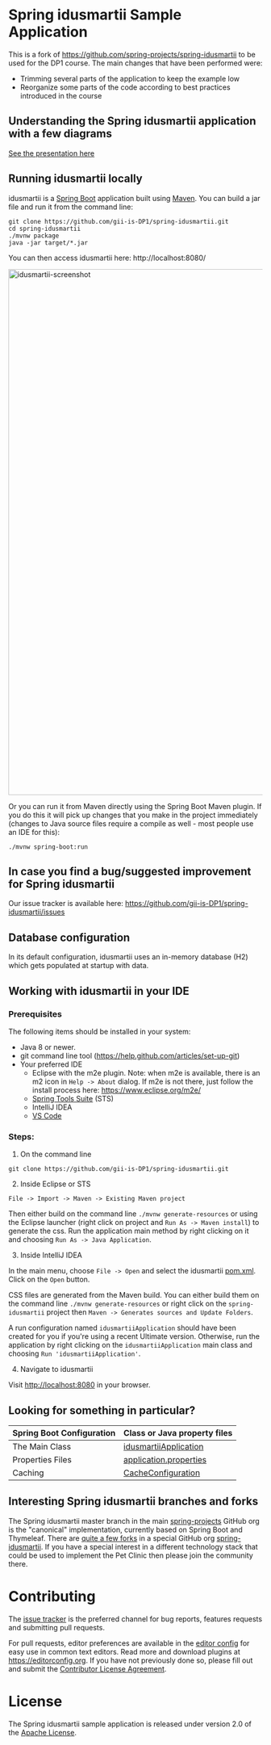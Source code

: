 # Spring idusmartii Sample Application 

This is a fork of https://github.com/spring-projects/spring-idusmartii to be used for the DP1 course. The main changes that have been performed were:
- Trimming several parts of the application to keep the example low
- Reorganize some parts of the code according to best practices introduced in the course

## Understanding the Spring idusmartii application with a few diagrams
<a href="https://speakerdeck.com/michaelisvy/spring-idusmartii-sample-application">See the presentation here</a>

## Running idusmartii locally
idusmartii is a [Spring Boot](https://spring.io/guides/gs/spring-boot) application built using [Maven](https://spring.io/guides/gs/maven/). You can build a jar file and run it from the command line:


```
git clone https://github.com/gii-is-DP1/spring-idusmartii.git
cd spring-idusmartii
./mvnw package
java -jar target/*.jar
```

You can then access idusmartii here: http://localhost:8080/

<img width="1042" alt="idusmartii-screenshot" src="https://cloud.githubusercontent.com/assets/838318/19727082/2aee6d6c-9b8e-11e6-81fe-e889a5ddfded.png">

Or you can run it from Maven directly using the Spring Boot Maven plugin. If you do this it will pick up changes that you make in the project immediately (changes to Java source files require a compile as well - most people use an IDE for this):

```
./mvnw spring-boot:run
```

## In case you find a bug/suggested improvement for Spring idusmartii
Our issue tracker is available here: https://github.com/gii-is-DP1/spring-idusmartii/issues


## Database configuration

In its default configuration, idusmartii uses an in-memory database (H2) which
gets populated at startup with data. 

## Working with idusmartii in your IDE

### Prerequisites
The following items should be installed in your system:
* Java 8 or newer.
* git command line tool (https://help.github.com/articles/set-up-git)
* Your preferred IDE 
  * Eclipse with the m2e plugin. Note: when m2e is available, there is an m2 icon in `Help -> About` dialog. If m2e is
  not there, just follow the install process here: https://www.eclipse.org/m2e/
  * [Spring Tools Suite](https://spring.io/tools) (STS)
  * IntelliJ IDEA
  * [VS Code](https://code.visualstudio.com)

### Steps:

1) On the command line
```
git clone https://github.com/gii-is-DP1/spring-idusmartii.git
```
2) Inside Eclipse or STS
```
File -> Import -> Maven -> Existing Maven project
```

Then either build on the command line `./mvnw generate-resources` or using the Eclipse launcher (right click on project and `Run As -> Maven install`) to generate the css. Run the application main method by right clicking on it and choosing `Run As -> Java Application`.

3) Inside IntelliJ IDEA

In the main menu, choose `File -> Open` and select the idusmartii [pom.xml](pom.xml). Click on the `Open` button.

CSS files are generated from the Maven build. You can either build them on the command line `./mvnw generate-resources`
or right click on the `spring-idusmartii` project then `Maven -> Generates sources and Update Folders`.

A run configuration named `idusmartiiApplication` should have been created for you if you're using a recent Ultimate
version. Otherwise, run the application by right clicking on the `idusmartiiApplication` main class and choosing
`Run 'idusmartiiApplication'`.

4) Navigate to idusmartii

Visit [http://localhost:8080](http://localhost:8080) in your browser.


## Looking for something in particular?

|Spring Boot Configuration | Class or Java property files  |
|--------------------------|---|
|The Main Class | [idusmartiiApplication](https://github.com/gii-is-DP1/spring-idusmartii/blob/master/src/main/java/org/springframework/samples/idusmartii/idusmartiiApplication.java) |
|Properties Files | [application.properties](https://github.com/gii-is-DP1/spring-idusmartii/blob/master/src/main/resources) |
|Caching | [CacheConfiguration](https://github.com/gii-is-DP1/spring-idusmartii/blob/master/src/main/java/org/springframework/samples/idusmartii/system/CacheConfiguration.java) |

## Interesting Spring idusmartii branches and forks

The Spring idusmartii master branch in the main [spring-projects](https://github.com/spring-projects/spring-idusmartii)
GitHub org is the "canonical" implementation, currently based on Spring Boot and Thymeleaf. There are
[quite a few forks](https://spring-idusmartii.github.io/docs/forks.html) in a special GitHub org
[spring-idusmartii](https://github.com/spring-idusmartii). If you have a special interest in a different technology stack
that could be used to implement the Pet Clinic then please join the community there.

# Contributing

The [issue tracker](https://github.com/gii-is-DP1/spring-idusmartii/issues) is the preferred channel for bug reports, features requests and submitting pull requests.

For pull requests, editor preferences are available in the [editor config](.editorconfig) for easy use in common text editors. Read more and download plugins at <https://editorconfig.org>. If you have not previously done so, please fill out and submit the [Contributor License Agreement](https://cla.pivotal.io/sign/spring).

# License

The Spring idusmartii sample application is released under version 2.0 of the [Apache License](https://www.apache.org/licenses/LICENSE-2.0).

[spring-idusmartii]: https://github.com/spring-projects/spring-idusmartii
[spring-framework-idusmartii]: https://github.com/spring-idusmartii/spring-framework-idusmartii
[spring-idusmartii-angularjs]: https://github.com/spring-idusmartii/spring-idusmartii-angularjs 
[javaconfig branch]: https://github.com/spring-idusmartii/spring-framework-idusmartii/tree/javaconfig
[spring-idusmartii-angular]: https://github.com/spring-idusmartii/spring-idusmartii-angular
[spring-idusmartii-microservices]: https://github.com/spring-idusmartii/spring-idusmartii-microservices
[spring-idusmartii-reactjs]: https://github.com/spring-idusmartii/spring-idusmartii-reactjs
[spring-idusmartii-graphql]: https://github.com/spring-idusmartii/spring-idusmartii-graphql
[spring-idusmartii-kotlin]: https://github.com/spring-idusmartii/spring-idusmartii-kotlin
[spring-idusmartii-rest]: https://github.com/spring-idusmartii/spring-idusmartii-rest
